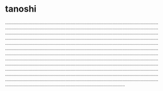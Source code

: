 # tanoshi

.................................................................................................................................................................................................................................................................................................................................................................................................................................................................................................................................................................................................................................................................................................................................................................................................................................................................................................................................................................................................................................................................................................................................................................................................................................................................................................................................................................................................................................................................................................................................................................................................................................................